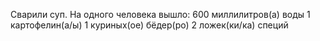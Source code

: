 Сварили суп. На одного человека вышло:
600 миллилитров(а) воды
1 картофелин(а/ы)
1 куриных(ое) бёдер(ро)
2 ложек(ки/ка) специй
